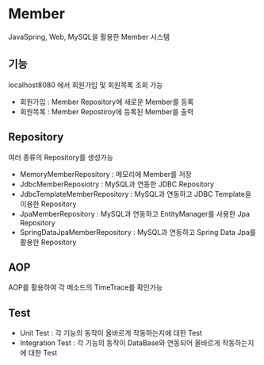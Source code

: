 # Member
JavaSpring, Web, MySQL을 활용한 Member 시스템

## 기능
localhost8080 에서 회원가입 및 회원목록 조회 가능

- 회원가입 : Member Repository에 새로운 Member를 등록
- 회원목록 : Member Repostiroy에 등록된 Member를 출력

## Repository
여러 종류의 Repository를 생성가능

- MemoryMemberRepository : 메모리에 Member를 저장
- JdbcMemberReposiotry : MySQL과 연동한 JDBC Repository
- JdbcTemplateMemberRepository : MySQL과 연동하고 JDBC Template을 이용한 Repository
- JpaMemberRepository : MySQL과 연동하고 EntityManager를 사용한 Jpa Repository
- SpringDataJpaMemberRepository : MySQL과 연동하고 Spring Data Jpa를 활용한 Repository

## AOP
AOP를 활용하여 각 메소드의 TimeTrace를 확인가능

## Test
- Unit Test : 각 기능의 동작이 올바르게 작동하는지에 대한 Test 
- Integration Test : 각 기능의 동작이 DataBase와 연동되어 올바르게 작동하는지에 대한 Test
